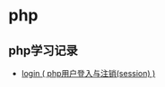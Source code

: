 # php
## php学习记录
- [login ( php用户登入与注销(session) )](https://github.com/eyunzhu/php/tree/master/login)
